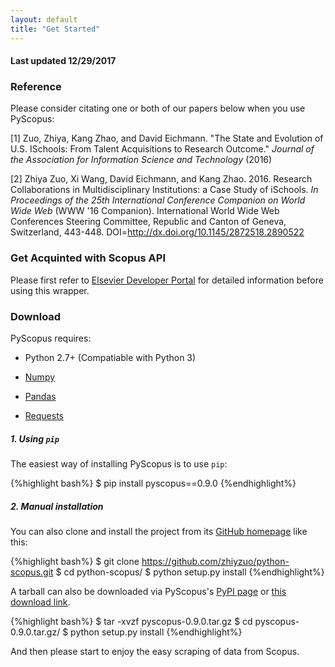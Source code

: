 ```yaml
---
layout: default
title: "Get Started"
---
```


#### Last updated 12/29/2017

### Reference

Please consider citating one or both of our papers below when you use PyScopus:

[1] Zuo, Zhiya, Kang Zhao, and David Eichmann. "The State and Evolution of U.S. ISchools: From Talent Acquisitions to Research Outcome." *Journal of the Association for Information Science and Technology* (2016)

[2] Zhiya Zuo, Xi Wang, David Eichmann, and Kang Zhao. 2016. Research Collaborations in Multidisciplinary Institutions: a Case Study of iSchools. *In Proceedings of the 25th International Conference Companion on World Wide Web* (WWW '16 Companion). International World Wide Web Conferences Steering Committee, Republic and Canton of Geneva, Switzerland, 443-448. DOI=http://dx.doi.org/10.1145/2872518.2890522

### Get Acquinted with Scopus API

Please first refer to [Elsevier Developer Portal](http://dev.elsevier.com/index.html) for detailed information before using this wrapper.

### Download

PyScopus requires:

+ Python 2.7+ (Compatiable with Python 3)

+ [Numpy](http://www.numpy.org/)

+ [Pandas](http://pandas.pydata.org/)

+ [Requests](http://docs.python-requests.org/en/master/)

##### 1. Using `pip`

The easiest way of installing PyScopus is to use `pip`:

{%highlight bash%}
$ pip install pyscopus==0.9.0
{%endhighlight%}

##### 2. Manual installation

You can also clone and install the project from its <a href="https://github.com/zhiyzuo/python-scopus" target="_blank">GitHub homepage</a> like this:

{%highlight bash%}
$ git clone https://github.com/zhiyzuo/python-scopus.git
$ cd python-scopus/
$ python setup.py install
{%endhighlight%}

A tarball can also be downloaded via PyScopus's <a href="https://pypi.python.org/pypi/pyscopus/0.9.0" target="_blank">PyPI page</a> or <a href="https://github.com/zhiyzuo/python-scopus/tarball/0.9.0" target="_blank">this download link</a>.

{%highlight bash%}
$ tar -xvzf pyscopus-0.9.0.tar.gz
$ cd pyscopus-0.9.0.tar.gz/
$ python setup.py install
{%endhighlight%}

And then please start to enjoy the easy scraping of data from Scopus.

